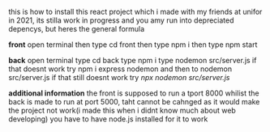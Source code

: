 this is how to install this react project which i made with my friends at unifor in 2021, its stilla work in progress and you amy run into depreciated depencys, but heres the general formula

**front**
open terminal
then type cd front
then type npm i
then type npm start

**back**
open terminal
type cd back
type npm i
type nodemon src/server.js
if that doesnt work try npm i express nodemon
and then to nodemon src/server.js
if that still doesnt work try _npx nodemon src/server.js_

**additional information**
the front is supposed to run a tport 8000 whilist the back is made to run at port 5000, taht cannot be cahnged as it would make the project not work(i made this when i didnt know much about web developing)
you have to have node.js installed for it to work
